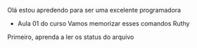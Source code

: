 Olá estou apredendo para ser uma excelente programadora

- Aula 01 do curso
Vamos memorizar esses comandos Ruthy

Primeiro, aprenda a ler os status do arquivo
